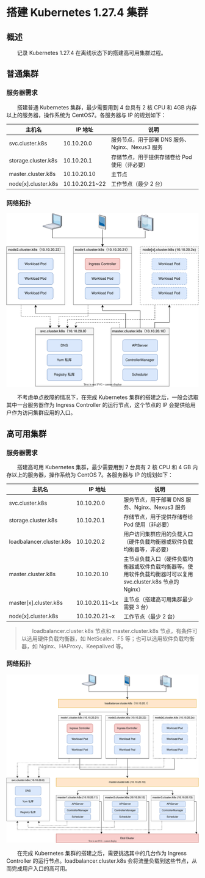 # 搭建 Kubernetes 1.27.4 集群
## 概述
&emsp;&emsp;记录 Kubernetes 1.27.4 在离线状态下的搭建高可用集群过程。

## 普通集群
### 服务器需求
&emsp;&emsp;搭建普通 Kubernetes 集群，最少需要用到 4 台具有 2 核 CPU 和 4GB 内存以上的服务器，操作系统为 CentOS7。各服务器与 IP 的规划如下：

| 主机名              | IP 地址        | 说明                                         |
|---------------------|----------------|----------------------------------------------|
| svc.cluster.k8s     | 10.10.20.0     | 服务节点，用于部署 DNS 服务、Nginx、Nexus3 服务 |
| storage.cluster.k8s | 10.10.20.1     | 存储节点，用于提供存储卷给 Pod 使用（非必要）   |
| master.cluster.k8s  | 10.10.20.10    | 主节点                                       |
| node[x].cluster.k8s | 10.10.20.21~22 | 工作节点（最少 2 台）                          |

### 网络拓扑
![](./assets/topo.svg)

&emsp;&emsp;不考虑单点故障的情况下，在完成 Kubernetes 集群的搭建之后，一般会选取其中一台服务器作为 Ingress Controller 的运行节点，这个节点的 IP 会提供给用户作为访问集群应用的入口。

## 高可用集群
### 服务器需求
&emsp;&emsp;搭建高可用 Kubernetes 集群，最少需要用到 7 台具有 2 核 CPU 和 4 GB 内存以上的服务器，操作系统为 CentOS 7。各服务器与 IP 的规划如下：

| 主机名                   | IP 地址        | 说明                                                                                                       |
|--------------------------|----------------|------------------------------------------------------------------------------------------------------------|
| svc.cluster.k8s          | 10.10.20.0     | 服务节点，用于部署 DNS 服务、Nginx、Nexus3 服务                                                               |
| storage.cluster.k8s      | 10.10.20.1     | 存储节点，用于提供存储卷给 Pod 使用（非必要）                                                                 |
| loadbalancer.cluster.k8s | 10.10.20.2     | 用户访问集群应用的负载入口（硬件负载均衡器或软件负载均衡器等，非必要）                                        |
| master.cluster.k8s       | 10.10.20.10    | 主节点负载入口（硬件负载均衡器或软件负载均衡器等。使用软件负载均衡器时可以复用 svc.cluster.k8s 节点的 Nginx） |
| master[x].cluster.k8s    | 10.10.20.11~1x | 主节点（搭建高可用集群最少需要 3 台）                                                                        |
| node[x].cluster.k8s      | 10.10.20.21~x  | 工作节点（最少 2 台）                                                                                        |

> &emsp;&emsp;loadbalancer.cluster.k8s 节点和 master.cluster.k8s 节点，有条件可以选用硬件负载均衡器，如 NetScaler、F5 等；也可以选用软件负载均衡器，如 Nginx、HAProxy、Keepalived 等。

### 网络拓扑
![](./assets/topo-high-availability.svg)

&emsp;&emsp;在完成 Kubernetes 集群的搭建之后，需要挑选其中的几台作为 Ingress Controller 的运行节点。loadbalancer.cluster.k8s 会将流量负载到这些节点，从而完成用户入口的高可用。